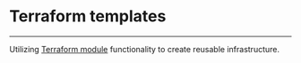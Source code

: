 # Terraform templates
---
Utilizing [Terraform module](https://www.terraform.io/docs/modules/usage.html) functionality to create reusable infrastructure.
